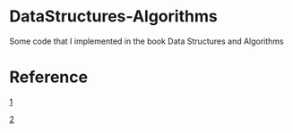 # DataStructures-Algorithms
Some code that I implemented in the book Data Structures and Algorithms

# Reference
[1](https://github.com/mandliya/algorithms_and_data_structures)

[2]()
